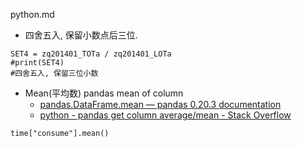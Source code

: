python.md

- 四舍五入, 保留小数点后三位.
```
SET4 = zq201401_TOTa / zq201401_LOTa
#print(SET4)
#四舍五入, 保留三位小数
```

- Mean(平均数)
pandas mean of column
	- [pandas.DataFrame.mean — pandas 0.20.3 documentation](https://pandas.pydata.org/pandas-docs/stable/generated/pandas.DataFrame.mean.html)
	- [python - pandas get column average/mean - Stack Overflow](https://stackoverflow.com/questions/31037298/pandas-get-column-average-mean)
```
time["consume"].mean()
```
